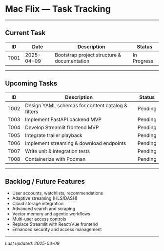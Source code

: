 # Mac Flix — Task Tracking

---

## Current Task

| ID   | Date       | Description                                   | Status     |
|-------|------------|-----------------------------------------------|------------|
| T001  | 2025-04-09 | Bootstrap project structure & documentation   | In Progress |

---

## Upcoming Tasks

| ID    | Description                                         | Status     |
|--------|-----------------------------------------------------|------------|
| T002   | Design YAML schemas for content catalog & filters   | Pending    |
| T003   | Implement FastAPI backend MVP                       | Pending    |
| T004   | Develop Streamlit frontend MVP                      | Pending    |
| T005   | Integrate trailer playback                          | Pending    |
| T006   | Implement streaming & download endpoints            | Pending    |
| T007   | Write unit & integration tests                      | Pending    |
| T008   | Containerize with Podman                            | Pending    |

---

## Backlog / Future Features

- User accounts, watchlists, recommendations
- Adaptive streaming (HLS/DASH)
- Cloud storage integration
- Advanced search and scraping
- Vector memory and agentic workflows
- Multi-user access controls
- Replace Streamlit with React/Vue frontend
- Enhanced security and access management

---

_Last updated: 2025-04-09_
